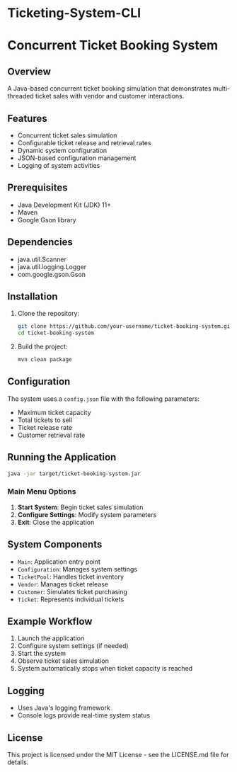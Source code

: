 # Ticketing-System-CLI
# Concurrent Ticket Booking System

## Overview

A Java-based concurrent ticket booking simulation that demonstrates multi-threaded ticket sales with vendor and customer interactions.

## Features

- Concurrent ticket sales simulation
- Configurable ticket release and retrieval rates
- Dynamic system configuration
- JSON-based configuration management
- Logging of system activities

## Prerequisites

- Java Development Kit (JDK) 11+
- Maven
- Google Gson library

## Dependencies

- java.util.Scanner
- java.util.logging.Logger
- com.google.gson.Gson

## Installation

1. Clone the repository:
   ```bash
   git clone https://github.com/your-username/ticket-booking-system.git
   cd ticket-booking-system
   ```

2. Build the project:
   ```bash
   mvn clean package
   ```

## Configuration

The system uses a `config.json` file with the following parameters:
- Maximum ticket capacity
- Total tickets to sell
- Ticket release rate
- Customer retrieval rate

## Running the Application

```bash
java -jar target/ticket-booking-system.jar
```

### Main Menu Options

1. **Start System**: Begin ticket sales simulation
2. **Configure Settings**: Modify system parameters
3. **Exit**: Close the application

## System Components

- `Main`: Application entry point
- `Configuration`: Manages system settings
- `TicketPool`: Handles ticket inventory
- `Vendor`: Manages ticket release
- `Customer`: Simulates ticket purchasing
- `Ticket`: Represents individual tickets

## Example Workflow

1. Launch the application
2. Configure system settings (if needed)
3. Start the system
4. Observe ticket sales simulation
5. System automatically stops when ticket capacity is reached

## Logging

- Uses Java's logging framework
- Console logs provide real-time system status

## License

This project is licensed under the MIT License - see the LICENSE.md file for details.

